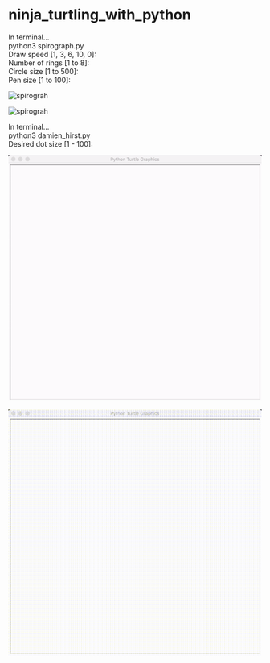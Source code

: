 # ninja_turtling_with_python

In terminal...\
python3 spirograph.py\
Draw speed [1, 3, 6, 10, 0]:\
Number of rings [1 to 8]:\
Circle size [1 to 500]:\
Pen size [1 to 100]:

![spirograh](assets/spirograh_00.gif)

![spirograh](assets/spirograh_01.gif)


In terminal...\
python3 damien_hirst.py\
Desired dot size [1 - 100]:

![damien_hirst](assets/damien_hirst_00.gif)

![damien_hirst](assets/damien_hirst_03.gif)
